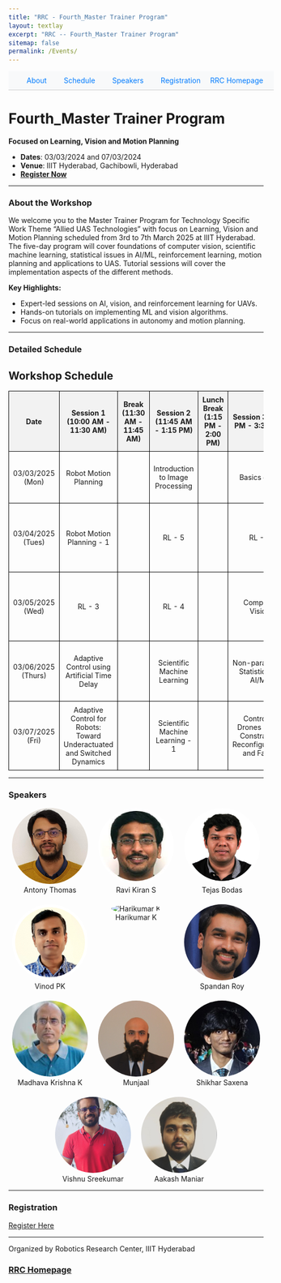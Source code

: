 ```yaml
---
title: "RRC - Fourth_Master Trainer Program"
layout: textlay
excerpt: "RRC -- Fourth_Master Trainer Program"
sitemap: false
permalink: /Events/
---
```


<nav style="background-color: #f8f9fa; padding: 10px; position: sticky; top: 0; z-index: 1000; width: 100%; text-align: center; border-bottom: 1px solid #ccc;">
  <a href="#about-the-workshop" style="margin: 0 15px; text-decoration: none; color: #007bff;">About</a>
  <a href="#detailed-schedule" style="margin: 0 15px; text-decoration: none; color: #007bff;">Schedule</a>
  <a href="#speakers" style="margin: 0 15px; text-decoration: none; color: #007bff;">Speakers</a>
  <a href="https://forms.gle/M7RkcQGFCSLEKkwJ6" style="margin: 0 15px; text-decoration: none; color: #007bff;">Registration</a>
  <!-- <a href="#rrc-homepage" style="margin: 0 15px; text-decoration: none; color: #007bff;">RRC Homepage</a> -->
  <a href="https://robotics.iiit.ac.in/" style="text-decoration: none; color: #007bff;">RRC Homepage</a>
</nav>

# Fourth_Master Trainer Program
**Focused on  Learning, Vision and Motion Planning**  

<!-- <div style="text-align: center; width: 100%; margin: 0 auto;">
  <img src="/images/events/Systems-and-Intelligence-for-UAV_2024.png" alt="Systems and Intelligence for UAV 2024" style="width: 100%; height: auto;">
</div> -->

<!-- <div style="text-align: center; width: 100%; margin: 0 auto;">
  <img src="/images/events/Systems-and-Intelligence-for-UAV_2024.png" alt="Systems and Intelligence for UAV 2024" style="width: 100%; height: auto; max-height: 500px; object-fit: contain;">
</div> -->

<!-- <div style="text-align: center; width: 100%; margin: 0 auto;">
  <img src="/images/events/Systems-and-Intelligence-for-UAV_2024.png" alt="Systems and Intelligence for UAV 2024" 
       style="width: 100%; max-width: 1200px; height: auto; max-height: 500px; object-fit: contain;">
</div> -->


- **Dates**: 03/03/2024 and 07/03/2024  
- **Venue**: IIIT Hyderabad, Gachibowli, Hyderabad  
- **[Register Now](https://forms.gle/M7RkcQGFCSLEKkwJ6)**  

---

### <a id="about-the-workshop"></a>About the Workshop

We welcome you to the Master Trainer Program for Technology Specific Work Theme “Allied UAS Technologies” with focus on Learning, Vision and Motion Planning scheduled from 3rd to 7th March 2025 at IIIT Hyderabad. The five-day program will cover foundations of computer vision, scientific machine learning, statistical issues in AI/ML, reinforcement learning, motion planning and applications to UAS. Tutorial sessions will cover the implementation aspects of the different methods.

**Key Highlights:**
- Expert-led sessions on AI, vision, and reinforcement learning for UAVs.
- Hands-on tutorials on implementing ML and vision algorithms.
- Focus on real-world applications in autonomy and motion planning.

---

### <a id="detailed-schedule"></a>Detailed Schedule  

<head>
    <title>Workshop Schedule</title>
    <style>
        table {
            width: 100%;
            border-collapse: collapse;
        }
        th, td {
            border: 1px solid black;
            padding: 8px;
            text-align: center;
        }
        th {
            background-color: #f2f2f2;
        }
    </style>
</head>
<body>
    <h2>Workshop Schedule</h2>
    <table>
        <tr>
            <th>Date</th>
            <th>Session 1 (10:00 AM - 11:30 AM)</th>
            <th>Break (11:30 AM - 11:45 AM)</th>
            <th>Session 2 (11:45 AM - 1:15 PM)</th>
            <th>Lunch Break (1:15 PM - 2:00 PM)</th>
            <th>Session 3 (2:00 PM - 3:30 PM)</th>
            <th>Break (3:30 PM - 3:45 PM)</th>
            <th>Session 4 (3:45 PM - 5:15 PM)</th>
            <th>Venue</th>
            <th>Speakers</th>
        </tr>
        <tr>
            <td>03/03/2025 (Mon)</td>
            <td>Robot Motion Planning</td>
            <td></td>
            <td>Introduction to Image Processing</td>
            <td></td>
            <td>Basics of RL</td>
            <td></td>
            <td>Basics of RL - 1</td>
            <td>Nilgiri 119</td>
            <td>Antony Thomas, Ravi Kiran S, Tejas Bodas</td>
        </tr>
        <tr>
            <td>03/04/2025 (Tues)</td>
            <td>Robot Motion Planning - 1</td>
            <td></td>
            <td>RL - 5</td>
            <td></td>
            <td>RL - 2</td>
            <td></td>
            <td>Introduction to Neural Networks</td>
            <td>Nilgiri 119</td>
            <td>Antony Thomas, Harikumar K, Tejas Bodas, Ravi Kiran S</td>
        </tr>
        <tr>
            <td>03/05/2025 (Wed)</td>
            <td>RL - 3</td>
            <td></td>
            <td>RL - 4</td>
            <td></td>
            <td>Computer Vision</td>
            <td></td>
            <td>Tutorial Session</td>
            <td>Nilgiri 119</td>
            <td>Shikhar Saxena, Harikumar K, Madhava Krishna K, Munjaal</td>
        </tr>
        <tr>
            <td>03/06/2025 (Thurs)</td>
            <td>Adaptive Control using Artificial Time Delay</td>
            <td></td>
            <td>Scientific Machine Learning</td>
            <td></td>
            <td>Non-parametric Statistics for AI/ML</td>
            <td></td>
            <td>MAV Link Drone Communication Protocol</td>
            <td>Nilgiri 119</td>
            <td>Spandan Roy, Vinod PK, Vishnu Sreekumar, Aakash Maniar</td>
        </tr>
        <tr>
            <td>03/07/2025 (Fri)</td>
            <td>Adaptive Control for Robots: Toward Underactuated and Switched Dynamics</td>
            <td></td>
            <td>Scientific Machine Learning - 1</td>
            <td></td>
            <td>Control of Drones under Constraints, Reconfiguration, and Faults</td>
            <td></td>
            <td>Tutorial Session</td>
            <td>Nilgiri 119</td>
            <td>Spandan Roy, Vinod PK, M Akshith Reddy</td>
        </tr>
    </table>
</body>

---

### <a id="speakers"></a>Speakers  

<!-- - **Dr. Makarand Tapaswi**  
  - [Profile Link](https://makarandtapaswi.github.io/)  
  - Topic: Transformers and Vision Transformers  

- **Dr. Ravi Kiran S**  
  - [Profile Link](https://ravika.github.io/)  
  - Topics: Neural Networks, Image Processing Techniques  

- **Prof. Madhava Krishna**  
  - [Profile Link](https://robotics.iiit.ac.in/faculty_mkrishna/)  
  - Topic: Geometry in Vision and SLAM  

- **Dr. Nagamanikandan G**  
  - [Profile Link](https://www.iiit.ac.in/faculty/nagamanikandan-govindan/)  
  - Topic: Trajectory Generation for UAVs  

- **Dr. Arun Kumar Singh**  
  - [Profile Link](https://tuit.ut.ee/en/content/arun-kumar-singh)  
  - Topic: Advanced Robotics  -->
  
<div style="display: flex; flex-wrap: wrap; gap: 20px; justify-content: center;">
  <!-- Row 1 -->
  <a href="https://www.iiit.ac.in/faculty/antony-thomas/" style="text-decoration: none; text-align: center; display: inline-block; width: 150px;">
    <img src="/images/MTP/antony_thomas.jpg" alt="Antony Thomas" 
         style="width: 150px; height: 150px; border-radius: 50%; object-fit: cover;">
    Antony Thomas
  </a>
  <a href="https://ravika.github.io/" style="text-decoration: none; text-align: center; display: inline-block; width: 150px;">
    <img src="/images/MTP/Ravi Kiran.jpeg" alt="Ravi Kiran S" 
         style="width: 150px; height: 150px; border-radius: 50%; object-fit: cover;">
    Ravi Kiran S
  </a>
  <a href="https://sites.google.com/view/tejaspbodas/" style="text-decoration: none; text-align: center; display: inline-block; width: 150px;">
    <img src="/images/MTP/Tejas-Bodas.png" alt="Tejas Bodas" 
         style="width: 150px; height: 150px; border-radius: 50%; object-fit: cover;">
    Tejas Bodas
  </a>
  <a href="https://www.iiit.ac.in/faculty/vinod-p-k/" style="text-decoration: none; text-align: center; display: inline-block; width: 150px;">
    <img src="/images/MTP/Vinod-P-K.png" alt="Vinod PK" 
         style="width: 150px; height: 150px; border-radius: 50%; object-fit: cover;">
    Vinod PK
  </a>
  
  <!-- Row 2 -->
  <a href="https://sites.google.com/view/harikumar-kandath/home" style="text-decoration: none; text-align: center; display: inline-block; width: 150px;">
    <img src="/images/events/HK.jpeg" alt="Harikumar K" 
         style="width: 150px; height: 150px; border-radius: 50%; object-fit: cover;">
    Harikumar K
  </a>
  <a href="https://sites.google.com/view/spandanroy" style="text-decoration: none; text-align: center; display: inline-block; width: 150px;">
    <img src="/images/MTP/spandan.jpeg" alt="Spandan Roy" 
         style="width: 150px; height: 150px; border-radius: 50%; object-fit: cover;">
    Spandan Roy
  </a>
  <a href="https://robotics.iiit.ac.in/faculty_mkrishna/" style="text-decoration: none; text-align: center; display: inline-block; width: 150px;">
    <img src="/images/MTP/MK.png" alt="Madhava Krishna K" 
         style="width: 150px; height: 150px; border-radius: 50%; object-fit: cover;">
    Madhava Krishna K
  </a>
  
  <!-- Row 3 -->
  <a href="#" style="text-decoration: none; text-align: center; display: inline-block; width: 150px;">
    <img src="/images/MTP/Munjaal.jpeg" alt="Munjaal" 
         style="width: 150px; height: 150px; border-radius: 50%; object-fit: cover;">
    Munjaal
  </a>
  <a href="#" style="text-decoration: none; text-align: center; display: inline-block; width: 150px;">
    <img src="/images/MTP/Shikhar_Saxena.jpeg" alt="Shikhar Saxena" 
         style="width: 150px; height: 150px; border-radius: 50%; object-fit: cover;">
    Shikhar Saxena
  </a>
  <a href="#" style="text-decoration: none; text-align: center; display: inline-block; width: 150px;">
    <img src="/images/MTP/Sreekumar.jpeg" alt="Vishnu Sreekumar" 
         style="width: 150px; height: 150px; border-radius: 50%; object-fit: cover;">
    Vishnu Sreekumar
  </a>
  <a href="#" style="text-decoration: none; text-align: center; display: inline-block; width: 150px;">
    <img src="/images/MTP/Aakash_M.jpeg" alt="Aakash Maniar" 
         style="width: 150px; height: 150px; border-radius: 50%; object-fit: cover;">
    Aakash Maniar
  </a>
</div>


---

### <a id="registration"></a>Registration  

[Register Here](https://forms.gle/M7RkcQGFCSLEKkwJ6)  

---

Organized by Robotics Research Center, IIIT Hyderabad  

### <a id="rrc-homepage"></a>[RRC Homepage](https://robotics.iiit.ac.in/)

